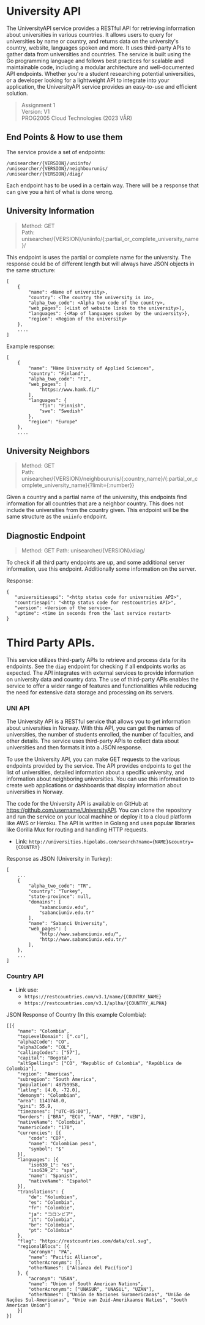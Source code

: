 # University API

The UniversityAPI service provides a RESTful API for retrieving information about universities in various countries. It allows users to query for universities by name or country, and returns data on the university's country, website, languages spoken and more. It uses third-party APIs to gather data from universities and countries. The service is built using the Go programming language and follows best practices for scalable and maintainable code, including a modular architecture and well-documented API endpoints. Whether you're a student researching potential universities, or a developer looking for a lightweight API to integrate into your application, the UniversityAPI service provides an easy-to-use and efficient solution.

> Assignment 1 <br>
> Version: V1 <br>
> PROG2005 Cloud Technologies (2023 VÅR)<br>


## End Points & How to use them 

The service provide a set of endpoints:

```
/unisearcher/{VERSION}/uniinfo/
/unisearcher/{VERSION}/neighbourunis/
/unisearcher/{VERSION}/diag/
```

Each endpoint has to be used in a certain way. There will be a response that can give you a hint of what is done wrong.

## University Information 
> Method: GET <br>
> Path: unisearcher/{VERSION}/uniinfo/{:partial_or_complete_university_name}/


This endpoint is uses the partial or complete name for the university. 
The response could be of different length but will always have JSON objects in the same structure:


```
[
	{
		"name": <Name of university>,
		"country": <The country the university is in>,
		"alpha_two_code": <Alpha two code of the country>,
		"web_pages": [<List of website links to the university>],
		"languages": {<Map of languages spoken by the university>},
		"region": <Region of the university>
	},
	....
]

```

Example response: 

```
[
	{
		"name": "Häme University of Applied Sciences",
		"country": "Finland",
		"alpha_two_code": "FI",
		"web_pages": [
			"https://www.hamk.fi/"
		],
		"languages": {
			"fin": "Finnish",
			"swe": "Swedish"
		},
		"region": "Europe"
	},
	....

```

## University Neighbors 

>Method: GET <br>
>Path: unisearcher/{VERSION}/neighbourunis/{:country_name}/{:partial_or_complete_university_name}{?limit={:number}}

Given a country and a partial name of the university, this endpoints find information for all countries that are a neighbor country.
This does not include the universities from the country given. This endpoint will be the same structure as the `uniinfo` endpoint. 


## Diagnostic Endpoint

> Method: GET
> Path: unisearcher/{VERSION}/diag/

To check if all third party endpoints are up, and some additional server information, use this endpoint.
Additionally some information on the server. 

Response: 

```
{
   "universitiesapi": "<http status code for universities API>",
   "countriesapi": "<http status code for restcountries API>",
   "version": <Version of the service>,
   "uptime": <time in seconds from the last service restart>
}

```


# Third Party APIs. 

 This service utilizes third-party APIs to retrieve and process data for its endpoints. See the `diag` endpoint for checking if all endpoints works as expected. The API integrates with external services to provide information on university data and country data. The use of third-party APIs enables the service to offer a wider range of features and functionalities while reducing the need for extensive data storage and processing on its servers.

### UNI API


The University API is a RESTful service that allows you to get information about universities in Norway. With this API, you can get the names of universities, the number of students enrolled, the number of faculties, and other details. The service uses third-party APIs to collect data about universities and then formats it into a JSON response.

To use the University API, you can make GET requests to the various endpoints provided by the service. The API provides endpoints to get the list of universities, detailed information about a specific university, and information about neighboring universities. You can use this information to create web applications or dashboards that display information about universities in Norway.

The code for the University API is available on GitHub at https://github.com/username/UniversityAPI. You can clone the repository and run the service on your local machine or deploy it to a cloud platform like AWS or Heroku. The API is written in Golang and uses popular libraries like Gorilla Mux for routing and handling HTTP requests.


- Link: `http://universities.hipolabs.com/search?name={NAME}&country={COUNTRY}`


Response as JSON (University in Turkey): 

```
[
	...
	{
	    "alpha_two_code": "TR",
	    "country": "Turkey",
	    "state-province": null,
	    "domains": [
	        "sabanciuniv.edu",
	        "sabanciuniv.edu.tr"
	    ],
	    "name": "Sabanci University",
	    "web_pages": [
	        "http://www.sabanciuniv.edu/",
	        "http://www.sabanciuniv.edu.tr/"
	    ],
	},
	...
]

```


### Country API

- Link use: 
    - `https://restcountries.com/v3.1/name/{COUNTRY_NAME}`
    - `https://restcountries.com/v3.1/aplha/{COUNTRY_ALPHA}`


JSON Response of Country (In this example Colombia): 

```
[[{
	"name": "Colombia",
	"topLevelDomain": [".co"],
	"alpha2Code": "CO",
	"alpha3Code": "COL",
	"callingCodes": ["57"],
	"capital": "Bogotá",
	"altSpellings": ["CO", "Republic of Colombia", "República de Colombia"],
	"region": "Americas",
	"subregion": "South America",
	"population": 48759958,
	"latlng": [4.0, -72.0],
	"demonym": "Colombian",
	"area": 1141748.0,
	"gini": 55.9,
	"timezones": ["UTC-05:00"],
	"borders": ["BRA", "ECU", "PAN", "PER", "VEN"],
	"nativeName": "Colombia",
	"numericCode": "170",
	"currencies": [{
		"code": "COP",
		"name": "Colombian peso",
		"symbol": "$"
	}],
	"languages": [{
		"iso639_1": "es",
		"iso639_2": "spa",
		"name": "Spanish",
		"nativeName": "Español"
	}],
	"translations": {
		"de": "Kolumbien",
		"es": "Colombia",
		"fr": "Colombie",
		"ja": "コロンビア",
		"it": "Colombia",
		"br": "Colômbia",
		"pt": "Colômbia"
	},
	"flag": "https://restcountries.com/data/col.svg",
	"regionalBlocs": [{
		"acronym": "PA",
		"name": "Pacific Alliance",
		"otherAcronyms": [],
		"otherNames": ["Alianza del Pacífico"]
	}, {
		"acronym": "USAN",
		"name": "Union of South American Nations",
		"otherAcronyms": ["UNASUR", "UNASUL", "UZAN"],
		"otherNames": ["Unión de Naciones Suramericanas", "União de Nações Sul-Americanas", "Unie van Zuid-Amerikaanse Naties", "South American Union"]
	}]
}]

